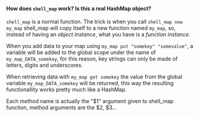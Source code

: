 
#### How does `shell_map` work? Is this a real HashMap object?
`shell_map` is a normal function. The trick is when you call `shell_map new my_map` shell_map will copy itself to a new function named `my_map`, so, instead of having an *object instance*, what you have is a *function instance*.  

When you add data to your map using `my_map put "somekey" "somevalue"`, a variable will be added to the global scope under the name of `my_map_DATA_somekey`, for this reason, key strings can only be made of letters, digits and underscores.  

When retrieving data with `my_map get somekey` the value from the global variable `my_map_DATA_somekey` will be returned, this way the resulting functionallity works pretty much like a HashMap.  

Each method name is actually the "$1" argument given to shell_map function, method arguments are the $2, $3...
